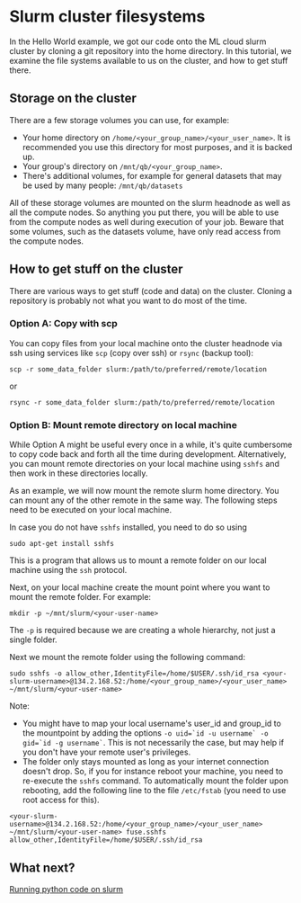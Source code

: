 # Slurm cluster filesystems

In the Hello World example, we got our code onto the ML cloud slurm cluster by cloning a git repository into the home directory. In this tutorial, we examine the file systems available to us on the cluster, and how to get stuff there.

## Storage on the cluster

There are a few storage volumes you can use, for example:

* Your home directory on `/home/<your_group_name>/<your_user_name>`. It is recommended you use this directory for most purposes, and it is backed up.
* Your group's directory on `/mnt/qb/<your_group_name>`.
* There's additional volumes, for example for general datasets that may be used by many people: `/mnt/qb/datasets`

All of these storage volumes are mounted on the slurm headnode as well as all the compute nodes. So anything you put there, you will be able to use from the compute nodes as well during execution of your job. Beware that some volumes, such as the datasets volume, have only read access from the compute nodes.

## How to get stuff on the cluster

There are various ways to get stuff (code and data) on the cluster. Cloning a repository is probably not what you want to do most of the time.

### Option A: Copy with scp

You can copy files from your local machine onto the cluster headnode via ssh using services like `scp` (copy over ssh) or `rsync` (backup tool):

````
scp -r some_data_folder slurm:/path/to/preferred/remote/location
````
or
````
rsync -r some_data_folder slurm:/path/to/preferred/remote/location
````

### Option B: Mount remote directory on local machine

While Option A might be useful every once in a while, it's quite cumbersome to copy code back and forth all the time during development. Alternatively, you can mount remote directories on your local machine using `sshfs` and then work in these directories locally.

As an example, we will now mount the remote slurm home directory. You can mount any of the other remote in the same way. The following steps need to be executed on your local machine.

In case you do not have `sshfs` installed, you need to do so using
````
sudo apt-get install sshfs
````
This is a program that allows us to mount a remote folder on our local machine using the `ssh` protocol.

Next, on your local machine create the mount point where you want to mount the remote folder. For example:
````
mkdir -p ~/mnt/slurm/<your-user-name>
````
The `-p` is required because we are creating a whole hierarchy, not just a single folder.

Next we mount the remote folder using the following command:

````
sudo sshfs -o allow_other,IdentityFile=/home/$USER/.ssh/id_rsa <your-slurm-username>@134.2.168.52:/home/<your_group_name>/<your_user_name> ~/mnt/slurm/<your-user-name>
````

Note: 
- You might have to map your local username's user_id and group_id to the mountpoint by adding the options `` -o uid=`id -u username` -o gid=`id -g username` ``. This is not necessarily the case, but may help if you don't have your remote user's privileges.
- The folder only stays mounted as long as your internet connection doesn't drop. So, if you for instance reboot your machine, you need to re-execute the `sshfs` command. To automatically mount the folder upon rebooting, add the following line to the file `/etc/fstab` (you need to use root access for this).

````
<your-slurm-username>@134.2.168.52:/home/<your_group_name>/<your_user_name> ~/mnt/slurm/<your-user-name> fuse.sshfs allow_other,IdentityFile=/home/$USER/.ssh/id_rsa
````

## What next?

[Running python code on slurm](../04_python_example/README.md)


